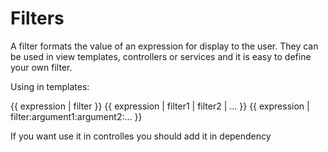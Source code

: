 # Filters

A filter formats the value of an expression for display to the user. They can be used in view templates, controllers or services and it is easy to define your own filter.

Using in templates:

 {{ expression | filter }}
 {{ expression | filter1 | filter2 | ... }}
 {{ expression | filter:argument1:argument2:... }}

If you want use it in controlles you should add it in dependency 

